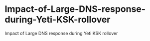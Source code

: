 # Impact-of-Large-DNS-response-during-Yeti-KSK-rollover
Impact of Large DNS response during Yeti KSK rollover
